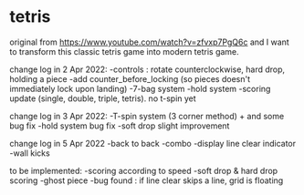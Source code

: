 # tetris

original from https://www.youtube.com/watch?v=zfvxp7PgQ6c and I want to transform this classic tetris game into modern tetris game.

change log in 2 Apr 2022:
-controls : rotate counterclockwise, hard drop, holding a piece
-add counter_before_locking (so pieces doesn't immediately lock upon landing)
-7-bag system
-hold system
-scoring update (single, double, triple, tetris). no t-spin yet

change log in 3 Apr 2022:
-T-spin system (3 corner method) + and some bug fix
-hold system bug fix
-soft drop slight improvement

change log in 5 Apr 2022
-back to back
-combo
-display line clear indicator
-wall kicks


to be implemented:
-scoring according to speed
-soft drop & hard drop scoring
-ghost piece
-bug found : if line clear skips a line, grid is floating
